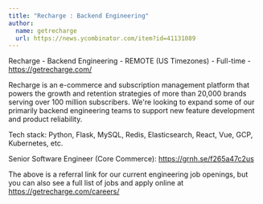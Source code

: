 ```yaml
---
title: "Recharge : Backend Engineering"
author:
  name: getrecharge
  url: https://news.ycombinator.com/item?id=41131089
---
```

Recharge - Backend Engineering - REMOTE (US Timezones) - Full-time - <a href="https:&#x2F;&#x2F;getrecharge.com&#x2F;" rel="nofollow">https:&#x2F;&#x2F;getrecharge.com&#x2F;</a>

Recharge is an e-commerce and subscription management platform that powers the growth and retention strategies of more than 20,000 brands serving over 100 million subscribers. We&#x27;re looking to expand some of our primarily backend engineering teams to support new feature development and product reliability.

Tech stack: Python, Flask, MySQL, Redis, Elasticsearch, React, Vue, GCP, Kubernetes, etc.

Senior Software Engineer (Core Commerce): <a href="https:&#x2F;&#x2F;grnh.se&#x2F;f265a47c2us" rel="nofollow">https:&#x2F;&#x2F;grnh.se&#x2F;f265a47c2us</a>

The above is a referral link for our current engineering job openings, but you can also see a full list of jobs and apply online at <a href="https:&#x2F;&#x2F;getrecharge.com&#x2F;careers&#x2F;" rel="nofollow">https:&#x2F;&#x2F;getrecharge.com&#x2F;careers&#x2F;</a>
